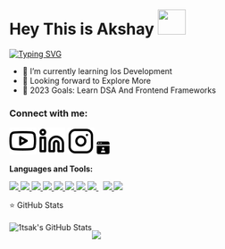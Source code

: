 
# Hey This is Akshay <img src="https://media.tenor.com/lUFliafCu_MAAAAC/hello.gif" height="45px" width="50px">

[![Typing SVG](https://readme-typing-svg.herokuapp.com?font=Fira+Code&pause=1000&width=435&lines=C%2B%2B+Programmer;Web+Developer;I+Develop+Android+Apps;Love+To+Explore+New+Things+)](https://git.io/typing-svg)

- 🌱 I’m currently learning Ios Development
- 👯 Looking forward to Explore More
- 🥅 2023 Goals: Learn DSA And Frontend Frameworks

### Connect with me:

[![website](youtube-light.svg)](https://youtube.com/AKBROS#gh-light-mode-only)
[![website](linkedin-light.svg)](https://www.linkedin.com/in/akshay-jha-a95486238/)
[![website](instagram-light.svg)](https://www.instagram.com/overlord.akshay/)
<a href="https://akshay-alpha.vercel.app/"><img height="24"  src="./online-resume.png"></a>



**Languages and Tools:**  
<p align="left"> 
    <a href="https://www.java.com" target="_blank"> <img src="https://img.icons8.com/color/32/000000/java-coffee-cup-logo.png"/> </a>
    <a href="https://developer.mozilla.org/en-US/docs/Web/JavaScript" target="_blank"> <img src="https://img.icons8.com/color/32/000000/javascript.png"/> </a> 
    <a href="https://php.net" target="_blank"> <img src="https://img.icons8.com/cute-clipart/32/android.png"/> </a>
    <a href="https://www.w3.org/html/" target="_blank"> <img src="https://img.icons8.com/color/32/000000/html-5.png"/> </a> 
    <a href="https://www.w3schools.com/css/" target="_blank"> <img src="https://img.icons8.com/color/32/000000/css3.png"/> </a> 
    <a href="https://getbootstrap.com" target="_blank"> <img src="https://img.icons8.com/color/32/000000/bootstrap.png"/> </a> 
    <a href="https://www.python.org" target="_blank"> <img src="https://img.icons8.com/color/32/000000/python.png"/> </a> 
    <a style="padding-right:8px;" href="https://www.mysql.com/" target="_blank"> <img src="https://img.icons8.com/fluent/32/000000/mysql-logo.png"/> </a>
    <a href="https://git-scm.com/" target="_blank"> <img src="https://img.icons8.com/color/32/000000/git.png"/> </a>
    <a href="https://cplusplus.com" target="_blank"> <img src="https://img.icons8.com/color/32/000000/c-plus-plus-logo.png"/> </a>

    
  
</p> 


  <summary>⭐ GitHub Stats</summary>
  <br>

  <img align="left" alt="1tsak's GitHub Stats" src="https://github-readme-stats.vercel.app/api?username=hey-ak&show_icons=true&hide_border=false&title_color=f5054d&icon_color=32a842&bg_color=cffaf8&text_color=000&border_color=ffff" />

[youtube]: https://youtube.com/AKBROS
[instagram]: https://instagram.com/overlord.akshay
[linkedin]: https://www.linkedin.com/in/akshay-jha-a95486238/

![](https://hit.yhype.me/github/profile?user_id=42407874)


